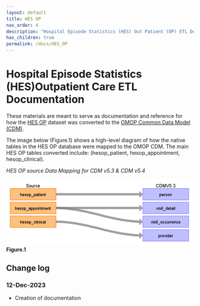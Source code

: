 ```yaml
---
layout: default
title: HES OP
nav_order: 4
description: "Hospital Episode Statistics (HES) Out Patient (OP) ETL Documentation"
has_children: true
permalink: /docs/HES_OP
---
```


# Hospital Episode Statistics (HES)Outpatient Care ETL Documentation

These materials are meant to serve as documentation and reference for how the [HES OP](https://cprd.com/sites/default/files/2022-02/Documentation_HES_OP_set21.pdf) dataset was converted to the [OMOP Common Data Model (CDM)](https://ohdsi.github.io/CommonDataModel/).

The image below (Figure.1) shows a high-level diagram of how the native tables in the HES OP database were mapped to the OMOP CDM. The main HES OP tables converted include: (hesop_patient, hesop_appointment, hesop_clinical).

*HES OP source Data Mapping for CDM v5.3 & CDM v5.4*

![](images/image1.png)
**Figure.1**

## Change log

### 12-Dec-2023
- Creation of documentation